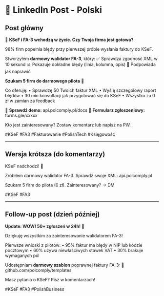 # 📝 LinkedIn Post - Polski

## Post główny

🚨 **KSeF i FA-3 wchodzą w życie. Czy Twoja firma jest gotowa?**

98% firm popełnia błędy przy pierwszej próbie wysłania faktury do KSeF.

Stworzyłem **darmowy walidator FA-3**, który:
✅ Sprawdza zgodność XML w 10 sekund
📊 Pokazuje dokładne błędy (linia, kolumna, opis)
🔧 Podpowiada jak naprawić

**Szukam 5 firm do darmowego pilota** 🎯

Co oferuję:
• Sprawdzę 50 Twoich faktur XML
• Wyślę szczegółowy raport błędów
• 30 min konsultacji jak przygotować się do KSeF
• Wszystko za 0 zł w zamian za feedback

🔗 **Sprawdź demo:** api.polcomply.pl/docs
📝 **Formularz zgłoszeniowy:** forms.gle/xxxxx

Kto jest zainteresowany? Zostaw komentarz lub napisz na PW.

#KSeF #FA3 #Fakturowanie #PolishTech #Księgowość

---

## Wersja krótsza (do komentarzy)

KSeF nadchodzi! 🚨

Zrobiłem darmowy walidator FA-3.
Sprawdź swoje XML: api.polcomply.pl

Szukam 5 firm do pilota (0 zł).
Zainteresowany? → DM

#KSeF #FA3

---

## Follow-up post (dzień później)

**Update: WOW! 50+ zgłoszeń w 24h! 🚀**

Dziękuję wszystkim za zainteresowanie walidatorem FA-3!

Pierwsze wnioski z pilotów:
• 95% faktur ma błędy w NIP lub kodzie pocztowym
• 60% używa niewłaściwych stawek VAT
• 30% brakuje wymaganych pól

Udostępniam **darmowy szablon** poprawnej faktury FA-3:
🔗 github.com/polcomply/templates

Masz pytania o KSeF? Pisz w komentarzach!

#KSeF #FA3 #PolishBusiness
